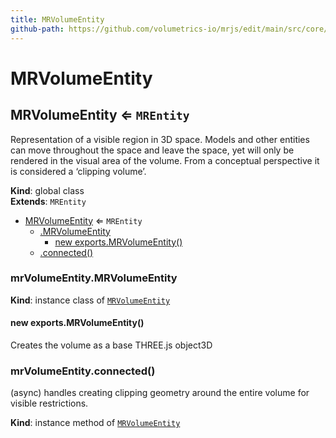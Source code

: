 ```yaml
---
title: MRVolumeEntity
github-path: https://github.com/volumetrics-io/mrjs/edit/main/src/core/entities/MRVolumeEntity.js
---
```

# MRVolumeEntity

<a name="MRVolumeEntity"></a>

## MRVolumeEntity ⇐ <code>MREntity</code>
Representation of a visible region in 3D space. Models and other entities can move
throughout the space and leave the space, yet will only be rendered in the visual area of
the volume. From a conceptual perspective it is considered a ‘clipping volume’.

**Kind**: global class  
**Extends**: <code>MREntity</code>  

* [MRVolumeEntity](#MRVolumeEntity) ⇐ <code>MREntity</code>
    * [.MRVolumeEntity](#MRVolumeEntity+MRVolumeEntity)
        * [new exports.MRVolumeEntity()](#new_MRVolumeEntity+MRVolumeEntity_new)
    * [.connected()](#MRVolumeEntity+connected)

<a name="MRVolumeEntity+MRVolumeEntity"></a>

### mrVolumeEntity.MRVolumeEntity
**Kind**: instance class of [<code>MRVolumeEntity</code>](#MRVolumeEntity)  
<a name="new_MRVolumeEntity+MRVolumeEntity_new"></a>

#### new exports.MRVolumeEntity()
Creates the volume as a base THREE.js object3D

<a name="MRVolumeEntity+connected"></a>

### mrVolumeEntity.connected()
(async) handles creating clipping geometry around the entire volume for visible restrictions.

**Kind**: instance method of [<code>MRVolumeEntity</code>](#MRVolumeEntity)  
